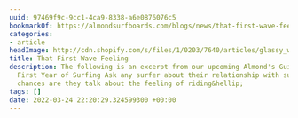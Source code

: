 ```yaml
---
uuid: 97469f9c-9cc1-4ca9-8338-a6e0876076c5
bookmarkOf: https://almondsurfboards.com/blogs/news/that-first-wave-feeling?_kx=WJeE3QQCOcj1C5-kKTUTnVQwLixGXGjdFW4dPGeJnNo%3D.Hb5zTY
categories:
- article
headImage: http://cdn.shopify.com/s/files/1/0203/7640/articles/glassy_wave_1200x.jpg?v=1644437112
title: That First Wave Feeling
description: The following is an excerpt from our upcoming Almond's Guide to Your
  First Year of Surfing Ask any surfer about their relationship with surfing, and
  chances are they talk about the feeling of riding&hellip;
tags: []
date: 2022-03-24 22:20:29.324599300 +00:00
---
```


